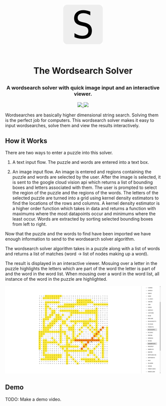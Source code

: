 <h1 align='center'>
  <a href='https://solver.0xcaff.me'>
    <img src='./assets/favicon.png' height='128' />
  </a>

  <br />
  <br />

  The Wordsearch Solver
</h1>

<h3 align='center'>
  A wordsearch solver with quick image input and an interactive viewer.
</h3>

<p align='center'>
  <a href='https://travis-ci.org/0xcaff/wordsearch'>
    <img src='https://travis-ci.org/0xcaff/wordsearch.svg?branch=master' />
  </a>

  <a href='https://solver.0xcaff.me'>
    <img src='https://img.shields.io/badge/view-live-brightgreen.svg' />
  </a>
</p>

Wordsearches are basically higher dimensional string search. Solving them is the
perfect job for computers. This wordsearch solver makes it easy to input
wordsearches, solve them and view the results interactively.

How it Works
------------

There are two ways to enter a puzzle into this solver.

1. A text input flow. The puzzle and words are entered into a text box.

2. An image input flow. An image is entered and regions containing the puzzle
   and words are selected by the user. After the image is selected, it is sent
   to the google cloud vision api which returns a list of bounding boxes and
   letters associated with them. The user is prompted to select the region of
   the puzzle and the regions of the words. The letters of the selected puzzle
   are turned into a grid using kernel density estimators to find the locations
   of the rows and columns. A kernel density estimator is a higher order
   function which takes in data and returns a function with maximums where the
   most datapoints occur and minimums where the least occur. Words are extracted
   by sorting selected bounding boxes from left to right.

Now that the puzzle and the words to find have been imported we have enough
information to send to the wordsearch solver algorithm.

The wordsearch solver algorithm takes in a puzzle along with a list of words and
returns a list of matches (word -> list of nodes making up a word).

The result is displayed in an interactive viewer. Mosuing over a letter in the
puzzle highlights the letters which are part of the word the letter is part of
and the word in the word list. When mousing over a word in the word list, all
instance of the word in the puzzle are highlighted.

![view][view]

Demo
----

TODO: Make a demo video.

[view]: ./assets/screenshots/view.png
